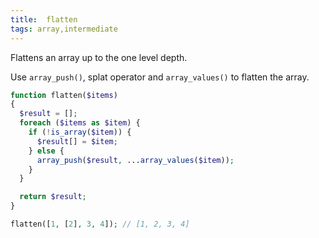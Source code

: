 ```yaml
---
title:  flatten
tags: array,intermediate
---
```


Flattens an array up to the one level depth.

Use `array_push()`, splat operator and `array_values()` to flatten the array.

```php
function flatten($items)
{
  $result = [];
  foreach ($items as $item) {
    if (!is_array($item)) {
      $result[] = $item;
    } else {
      array_push($result, ...array_values($item));
    }
  }

  return $result;
}
```

```php
flatten([1, [2], 3, 4]); // [1, 2, 3, 4]
```
